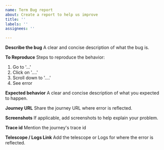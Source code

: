 ```yaml
---
name: Term Bug report
about: Create a report to help us improve
title: ''
labels: ''
assignees: ''

---
```


**Describe the bug**
A clear and concise description of what the bug is.

**To Reproduce**
Steps to reproduce the behavior:
1. Go to '...'
2. Click on '....'
3. Scroll down to '....'
4. See error

**Expected behavior**
A clear and concise description of what you expected to happen.

**Journey URL**
Share the journey URL where error is reflected.

**Screenshots**
If applicable, add screenshots to help explain your problem.

**Trace id**
Mention the journey's trace id

**Telescope / Logs Link**
Add the telescope or Logs for where the error is reflected.
